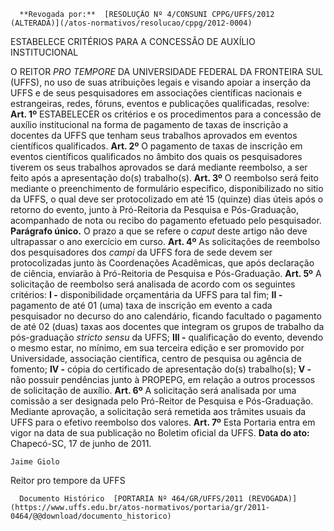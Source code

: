       **Revogada por:**  [RESOLUÇÃO Nº 4/CONSUNI CPPG/UFFS/2012 (ALTERADA)](/atos-normativos/resolucao/cppg/2012-0004) 

   ESTABELECE CRITÉRIOS PARA A CONCESSÃO DE AUXÍLIO INSTITUCIONAL  

 O REITOR *PRO TEMPORE*  DA UNIVERSIDADE FEDERAL DA FRONTEIRA SUL (UFFS), no uso de suas atribuições legais e visando apoiar a inserção da UFFS e de seus pesquisadores em associações científicas nacionais e estrangeiras, redes, fóruns, eventos e publicações qualificadas, resolve:   **Art. 1º**  ESTABELECER os critérios e os procedimentos para a concessão de auxílio institucional na forma de pagamento de taxas de inscrição a docentes da UFFS que tenham seus trabalhos aprovados em eventos científicos qualificados.   **Art. 2º**  O pagamento de taxas de inscrição em eventos científicos qualificados no âmbito dos quais os pesquisadores tiverem os seus trabalhos aprovados se dará mediante reembolso, a ser feito após a apresentação do(s) trabalho(s).   **Art. 3º**  O reembolso será feito mediante o preenchimento de formulário específico, disponibilizado no sitio da UFFS, o qual deve ser protocolizado em até 15 (quinze) dias úteis após o retorno do evento, junto à Pró-Reitoria da Pesquisa e Pós-Graduação, acompanhado de nota ou recibo do pagamento efetuado pelo pesquisador. **Parágrafo único.**  O prazo a que se refere o *caput*  deste artigo não deve ultrapassar o ano exercício em curso.   **Art. 4º**  As solicitações de reembolso dos pesquisadores dos *campi*  da UFFS fora de sede devem ser protocolizadas junto às Coordenações Acadêmicas, que após declaração de ciência, enviarão à Pró-Reitoria de Pesquisa e Pós-Graduação.   **Art. 5º**  A solicitação de reembolso será analisada de acordo com os seguintes critérios: **I -**  disponibilidade orçamentária da UFFS para tal fim; **II -**  pagamento de até 01 (uma) taxa de inscrição em evento a cada pesquisador no decurso do ano calendário, ficando facultado o pagamento de até 02 (duas) taxas aos docentes que integram os grupos de trabalho da pós-graduação *stricto sensu*  da UFFS; **III -**  qualificação do evento, devendo o mesmo estar, no mínimo, em sua terceira edição e ser promovido por Universidade, associação científica, centro de pesquisa ou agência de fomento; **IV -**  cópia do certificado de apresentação do(s) trabalho(s); **V -**  não possuir pendências junto à PROPEPG, em relação a outros processos de solicitação de auxílio.   **Art. 6º**  A solicitação será analisada por uma comissão a ser designada pelo Pró-Reitor de Pesquisa e Pós-Graduação. Mediante aprovação, a solicitação será remetida aos trâmites usuais da UFFS para o efetivo reembolso dos valores.   **Art. 7º**  Esta Portaria entra em vigor na data de sua publicação no Boletim oficial da UFFS.        **Data do ato:** Chapecó-SC, 17 de junho de 2011.   
 

    Jaime Giolo    
 Reitor pro tempore da UFFS 

      Documento Histórico  [PORTARIA Nº 464/GR/UFFS/2011 (REVOGADA)](https://www.uffs.edu.br/atos-normativos/portaria/gr/2011-0464/@@download/documento_historico)     
      